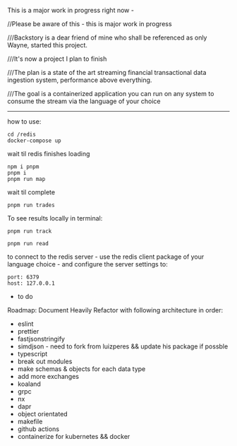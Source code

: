 This is a major work in progress right now -

//Please be aware of this - this is major work in progress

///Backstory is a dear friend of mine who shall be referenced as only Wayne, started this project.

///It's now a project I plan to finish

///The plan is a state of the art streaming financial transactional data ingestion system, performance above everything.

///The goal is a containerized application you can run on any system to consume the stream via the language of your
choice

***

how to use:

```
cd /redis
docker-compose up
```

wait til redis finishes loading

```
npm i pnpm
pnpm i
pnpm run map
```

wait til complete

```
pnpm run trades
```

To see results locally in terminal:

```
pnpm run track
```

```
pnpm run read
```

to connect to the redis server - use the redis client package of your language choice - and configure the server
settings to:

```
port: 6379
host: 127.0.0.1
```

- to do

Roadmap:
Document Heavily
Refactor with following architecture in order:

* eslint
* prettier
* fastjsonstringify
* simdjson - need to fork from luizperes && update his package if possble
* typescript
* break out modules
* make schemas & objects for each data type
* add more exchanges
* koaland
* grpc
* nx
* dapr
* object orientated
* makefile
* github actions
* containerize for kubernetes && docker
    
    
    
